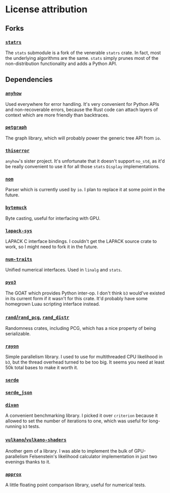 # License attribution

## Forks

### [`statrs`](./statrs-license)

The `stats` submodule is a fork of the venerable `statrs` crate.  In
fact, most the underlying algorithms are the same.  `stats` simply
prunes most of the non-distribution functionality and adds a Python API.


## Dependencies

### [`anyhow`](./anyhow-license)

Used everywhere for error handling.  It's very convenient for Python
APIs and non-recoverable errors, because the Rust code can attach layers
of context which are more friendly than backtraces.


### [`petgraph`](./petgraph-license)

The graph library, which will probably power the generic tree API from
`io`.


### [`thiserror`](./thiserror-license)

`anyhow`'s sister project.  It's unfortunate that it doesn't support
`no_std`, as it'd be really convenient to use it for all those `stats`
`Display` implementations.


### [`nom`](./nom-license)

Parser which is currently used by `io`.  I plan to replace it at some
point in the future.


### [`bytemuck`](./bytemuck-license)

Byte casting, useful for interfacing with GPU.


### [`lapack-sys`](./lapack-sys-license)

LAPACK C interface bindings.  I couldn't get the LAPACK source crate to
work, so I might need to fork it in the future.


### [`num-traits`](./num-traits-license)

Unified numerical interfaces.  Used in `linalg` and `stats`.


### [`pyo3`](./pyo3-license)

The GOAT which provides Python inter-op.  I don't think `b3` would've
existed in its current form if it wasn't for this crate.  It'd probably
have some homegrown Luau scripting interface instead.


### [`rand`/`rand_pcg`][`rand`], [`rand_distr`]

Randomness crates, including PCG, which has a nice property of being
serializable.


### [`rayon`]

Simple parallelism library.  I used to use for multithreaded CPU
likelihood in `b3`, but the thread overhead turned to be too big.  It
seems you need at least 50k total bases to make it worth it.


### [`serde`]

### [`serde_json`]

### [`divan`]

A convenient benchmarking library.  I picked it over `criterion` because
it allowed to set the number of iterations to one, which was useful for
long-running `b3` tests.


### [`vulkano`/`vulkano-shaders`][`vulkano`]

Another gem of a library.  I was able to implement the bulk of
GPU-parallelism Felsenstein's likelihood calculator implementation in
just two evenings thanks to it.


### [`approx`]

A little floating point comparison library, useful for numerical tests.


[`rand`]: ./rand-license
[`rand_distr`]: ./rand_distr-license
[`rayon`]: ./rayon-license
[`serde`]: ./serde-license
[`serde_json`]: ./serde_json-license
[`divan`]: ./divan-license
[`vulkano`]: ./vulkano-license
[`approx`]: ./approx-license
